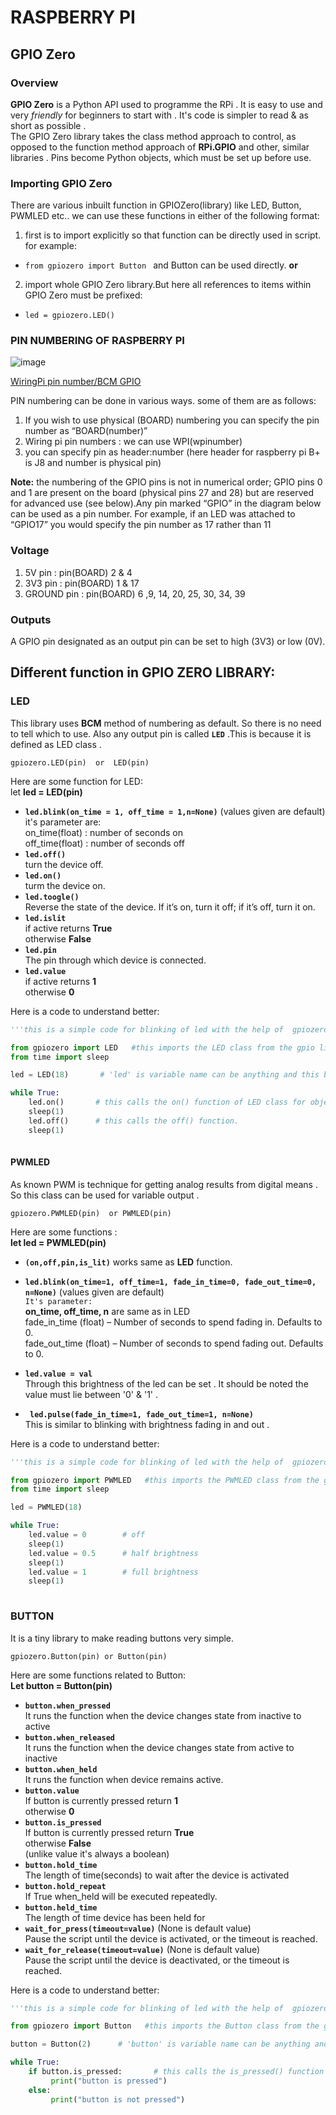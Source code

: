 # RASPBERRY PI


## GPIO Zero

### Overview
**GPIO Zero** is a Python API used to programme the RPi . It is easy to use and very *friendly* for beginners to start with . It's code is simpler to read & as short as possible .   
The GPIO Zero library takes the class method approach to control, as opposed to the function method approach of **RPi.GPIO** and other, similar libraries . Pins become Python objects, which must be set up before use.


### Importing GPIO Zero
There are various inbuilt function in GPIOZero(library) like LED, Button, PWMLED etc..
we can use these functions in either of the following format:
 1.    first is to import explicitly so that function can be directly used in script.
       for example:

* `from gpiozero import Button ` and Button can be used directly.  **or**
 2.    import whole GPIO Zero library.But here all references to items within GPIO Zero must be prefixed:
 * `led = gpiozero.LED()`




### PIN NUMBERING OF RASPBERRY PI
![image](https://gpiozero.readthedocs.io/en/stable/_images/pin_layout.svg)

[WiringPi pin number/BCM GPIO](http://wiringpi.com/wp-content/uploads/2013/03/gpio1.png)

PIN numbering can be done in various ways. some of them are as follows:
1.    If you wish to use physical (BOARD) numbering you can specify the pin number  as “BOARD(number)”
2.    Wiring pi pin numbers : we can use WPI(wpinumber)
3.    you can specify pin as header:number (here header for raspberry pi B+ is J8 and  number is physical pin)

__Note:__ the numbering of the GPIO pins is not in numerical order; GPIO pins 0 and 1 are present on the board (physical pins 27 and 28) but are reserved for advanced use (see below).Any pin marked “GPIO” in the diagram below can be used as a pin number. For example, if an LED was attached to “GPIO17” you would specify the pin number as 17 rather than 11

### Voltage
1. 5V pin : pin(BOARD) 2 & 4
2. 3V3 pin : pin(BOARD) 1 & 17
3. GROUND pin : pin(BOARD) 6 ,9, 14, 20, 25, 30, 34, 39

### Outputs
A GPIO pin designated as an output pin can be set to high (3V3) or low (0V).

## Different function in __GPIO ZERO__ LIBRARY:


### LED
This library uses __BCM__ method of numbering as default. So there is no need to tell which to use. Also any output pin is called **`LED`** .This is because it is defined as LED class . <br />
```
gpiozero.LED(pin)  or  LED(pin)
``` 
Here are some function for LED:   
let **led = LED(pin)**   
* **`led.blink(on_time = 1, off_time = 1,n=None)`**  (values given are default)   
        it's parameter are:  
        on_time(float) : number of seconds on   
        off_time(float) : number of seconds off  
* **`led.off()`**  
        turn the device off.
* **`led.on()`**  
        turm the device on.
* **`led.toogle()`**  
        Reverse the state of the device. If it’s on, turn it off; if it’s off, turn it on.
* **`led.islit`**  
        if active returns **True**  
        otherwise **False**
* **`led.pin`**  
         The pin through which device is connected.
* **`led.value`**  
         if active returns **1**  
         otherwise **0**

Here is a code to understand better:

```python
'''this is a simple code for blinking of led with the help of  gpiozero library'''

from gpiozero import LED   #this imports the LED class from the gpio lirary.
from time import sleep 

led = LED(18)       # 'led' is variable name can be anything and this becomes the object.

while True:
    led.on()       # this calls the on() function of LED class for object led.
    sleep(1)
    led.off()      # this calls the off() function.
    sleep(1) 
    
``` 
#### PWMLED

As known PWM is technique for getting analog results from digital means . So this class can be used for variable output .  
```
gpiozero.PWMLED(pin)  or PWMLED(pin)
```
Here are some functions :  
**let led = PWMLED(pin)** 
* **`(on,off,pin,is_lit)`** works same as **LED** function.  
* **`led.blink(on_time=1, off_time=1, fade_in_time=0, fade_out_time=0, n=None)`**  (values given are default)  
        `It's parameter:`  
        **on_time, off_time, n**  are same as in LED  
        fade_in_time (float) – Number of seconds to spend fading in. Defaults to 0.  
        fade_out_time (float) – Number of seconds to spend fading out. Defaults to 0.  
        
* **` led.value = val `**    
        Through this brightness of the led can be set .  It should be noted the value must lie between '0' & '1' .  

* **` led.pulse(fade_in_time=1, fade_out_time=1, n=None)`**   
        This is similar to blinking with brightness fading in and out .

Here is a code to understand better:

```python
'''this is a simple code for blinking of led with the help of  gpiozero library'''

from gpiozero import PWMLED   #this imports the PWMLED class from the gpio lirary.
from time import sleep 

led = PWMLED(18)       

while True:
    led.value = 0        # off
    sleep(1) 
    led.value = 0.5      # half brightness
    sleep(1)
    led.value = 1        # full brightness
    sleep(1)
    
```   



### BUTTON  
It is a tiny library to make reading buttons very simple.
```
gpiozero.Button(pin) or Button(pin)
```
Here are some functions related to Button:  
**Let button = Button(pin)**
* **`button.when_pressed`**  
        It runs the function when the device changes state from inactive to active
* **`button.when_released`**  
        It runs the function when the device changes state from active to inactive
* **`button.when_held`**  
        It runs the function when device remains active.
* **`button.value`**  
        If button is currently pressed return **1**  
        otherwise **0**
* **`button.is_pressed`**  
        If button is currently pressed return **True**  
        otherwise **False**  
        (unlike value it's always a boolean)
* **`button.hold_time`**  
        The length of time(seconds) to wait after the device is activated
* **`button.hold_repeat`**  
        If True when_held will be executed repeatedly.
* **`button.held_time`**  
        The length of time device has been held for
* **`wait_for_press(timeout=value)`** (None is default value)  
        Pause the script until the device is activated, or the timeout is reached.
* **`wait_for_release(timeout=value)`** (None is default value)  
        Pause the script until the device is deactivated, or the timeout is reached.

Here is a code to understand better:

```python
'''this is a simple code for blinking of led with the help of  gpiozero library'''

from gpiozero import Button   #this imports the Button class from the gpio lirary. 

button = Button(2)      # 'button' is variable name can be anything and this becomes the object.

while True:
    if button.is_pressed:       # this calls the is_pressed() function 
         print("button is pressed")
    else:
         print("button is not pressed")
    
```   


